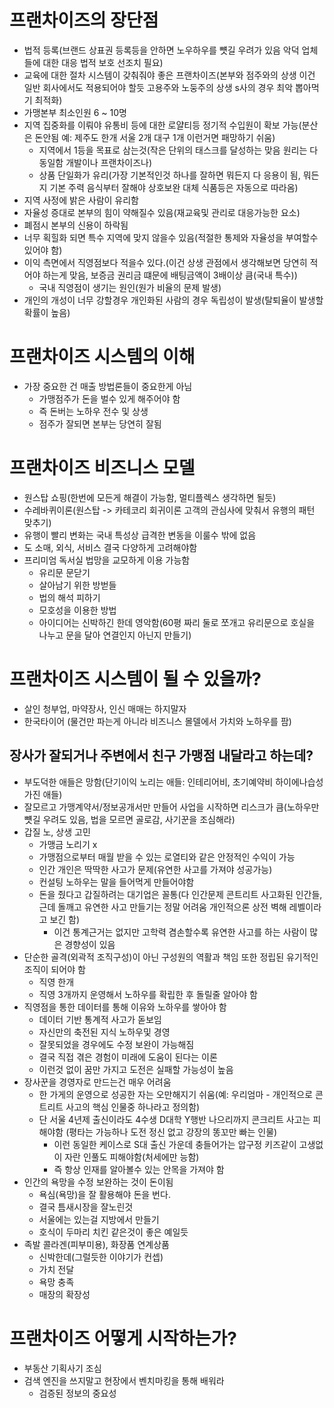 # 프랜차이즈의 장단점
- 법적 등록(브랜드 상표권 등록등을 안하면 노우하우를 뻇길 우려가 있음 악덕 업체들에 대한 대응 법적 보호 선조치 필요)
- 교육에 대한 절차 시스템이 갖춰줘야 좋은 프랜차이즈(본부와 점주와의 상생 이건 일반 회사에서도 적용되어야 할듯 고용주와 노둥주의 상생 s사의 경우 최악 뽑아먹기 최적화)
- 가맹본부 최소인원 6 ~ 10명
- 지역 집중화를 이뤄야 유통비 등에 대한 로얄티등 정기적 수입원이 확보 가능(분산은 돈안됨 예: 제주도 한개 서울 2개 대구 1개 이런거면 패망하기 쉬움)
  - 지역에서 1등을 목표로 삼는것(작은 단위의 태스크를 달성하는 맞음 원리는 다 동일함 개발이나 프랜차이즈나)
  - 상품 단일화가 유리(가장 기본적인것 하나를 잘하면 뭐든지 다 응용이 됨, 뭐든지 기본 주력 음식부터 잘해야 상호보완 대체 식품등은 자동으로 따라옴)
- 지역 사정에 밝은 사람이 유리함
- 자율성 증대로 본부의 힘이 약해질수 있음(재교육및 관리로 대응가능한 요소)
- 폐점시 본부의 신용이 하락됨
- 너무 획힐화 되면 특수 지역에 맞지 않을수 있음(적절한 통제와 자율성을 부여할수 있어야 함)
- 이익 측면에서 직영점보다 적을수 있다.(이건 상생 관점에서 생각해보면 당연히 적어야 하는게 맞음, 보증금 권리금 떄문에 배팅금액이 3배이상 큼(국내 특수))
  - 국내 직영점이 생기는 원인(원가 비율의 문제 발생)
- 개인의 개성이 너무 강할경우 개인화된 사람의 경우 독립성이 발생(탈퇴율이 발생할 확률이 높음)

# 프랜차이즈 시스템의 이해
- 가장 중요한 건 매출 방법론들이 중요한게 아님
  - 가맹점주가 돈을 벌수 있게 해주어야 함
  - 즉 돈버는 노하우 전수 및 상생
  - 점주가 잘되면 본부는 당연히 잘됨

# 프랜차이즈 비즈니스 모델
- 원스탑 쇼핑(한번에 모든게 해결이 가능함, 멀티플렉스 생각하면 될듯)
- 수레바퀴이론(원스탑 -> 카테코리 회귀이론 고객의 관심사에 맞춰서 유행의 패턴 맞추기)
- 유행이 빨리 변화는 국내 특성상 급격한 변동을 이룰수 밖에 없음
- 도 소매, 외식, 서비스 결국 다양하게 고려해야함
- 프리미엄 독서실 법망을 교모하게 이용 가능함
  - 유리문 문닫기
  - 살아남기 위한 방벋들 
  - 법의 해석 피하기 
  - 모호성을 이용한 방법
  - 아이디어는 신박하긴 한데 영악함(60평 짜리 둘로 쪼개고 유리문으로 호실을 나누고 문을 달아 연결인지 아닌지 만들기)

# 프랜차이즈 시스템이 될 수 있을까?
- 살인 청부업, 마약장사, 인신 매매는 하지말자
- 한국타이어 (물건만 파는게 아니라 비즈니스 몰델에서 가치와 노하우를 팜)

## 장사가 잘되거나 주변에서 친구 가맹점 내달라고 하는데?
- 부도덕한 애들은 망함(단기이익 노리는 애들: 인테리어비, 초기예약비 하이에나습성 가진 애들)
- 잘모르고 가맹계약서/정보공개서만 만들어 사업을 시작하면 리스크가 큼(노하우만 뻇길 우려도 있음, 법을 모르면 골로감, 사기꾼을 조심해라)
- 갑질 노, 상생 고민
  - 가맹금 노리기 x
  - 가맹점으로부터 매월 받을 수 있는 로열티와 같은 안정적인 수익이 가능
  - 인간 개인은 딱딱한 사고가 문제(유연한 사고를 가져야 성공가능)
  - 컨설팅 노하우는 말을 들어먹게 만들어야함
  - 돈을 줬다고 갑질하려는 대기업은 꼴통(다 인간문제 콘트리트 사고화된 인간들, 근데 돌깨고 유연한 사고 만들기는 정말 어려움 개인적으론 상전 벽해 레벨이라고 보긴 함)
    - 이건 통계근거는 없지만 고학력 겸손할수록 유연한 사고를 하는 사람이 많은 경향성이 있음
- 단순한 골격(외곽적 조직구성)이 아닌 구성원의 역활과 책임 또한 정립된 유기적인 조직이 되어야 함
  - 직영 한개 
  - 직영 3개까지 운영해서 노하우를 확립한 후 돌릴줄 알아야 함
- 직영점을 통한 데이터를 통해 이유와 노하우를 쌓아야 함
  - 데이터 기반 통계적 사고가 돋보임
  - 자신만의 축전된 지식 노하우및 경영
  - 잘못되었을 경우에도 수정 보완이 가능해짐
  - 결국 직접 겪은 경험이 미래에 도움이 된다는 이론
  - 이런것 없이 꿈만 가지고 도전은 실패할 가능성이 높음
- 장사꾼을 경영자로 만드는건 매우 어려움
  - 한 가게의 운영으로 성공한 자는 오만해지기 쉬움(예: 우리엄마 - 개인적으로 콘트리트 사고의 핵심 인물중 하나라고 정의함)
  - 단 서울 4년제 출신이라도 4수생 D대학 Y행반 나으리까지 콘크리트 사고는 피해야함
    (평타는 가능하나 도전 정신 없고 강장의 똥꼬만 빠는 인물)
    - 이런 동일한 케이스로 S대 출신 가운데 충들어가는 압구정 키즈같이 고생없이 자란 인풀도 피해야함(처세에만 능함)
    - 즉 항상 인재를 알아볼수 있는 안목을 가져야 함
- 인간의 욕망을 수정 보완하는 것이 돈이됨
  - 욕심(욕망)을 잘 활용해야 돈을 번다.
  - 결국 틈새시장을 잘노린것
  - 서울에는 있는걸 지방에서 만들기
  - 호식이 두마리 치킨 같은것이 좋은 예일듯
- 족발 콜라겐(피부미용), 화장품 연계상품
  - 신박한데(그럴듯한 이야기가 컨셉)
  - 가치 전달
  - 욕망 충족
  - 매장의 확장성

# 프랜차이즈 어떻게 시작하는가?
- 부동산 기획사기 조심
- 검색 엔진을 쓰지말고 현장에서 벤치마킹을 통해 배워라
  - 검증된 정보의 중요성